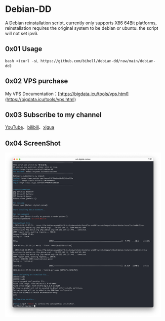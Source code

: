 # Debian-DD

A Debian reinstallation script, currently only supports X86 64Bit platforms, reinstallation requires the original system to be debian or ubuntu. the script will not set ipv6.

## 0x01 Usage

```
bash <(curl -sL https://github.com/bihell/debian-dd/raw/main/debian-dd)
```

## 0x02 VPS purchase

My VPS Documentation：[https://bigdata.icu/tools/vps.html](https://bigdata.icu/tools/vps.html)

## 0x03 Subscribe to my channel

[YouTube](https://www.youtube.com/channel/UCINmrFonh6v0VTyWhudSQ2w)、[bilibili](https://space.bilibili.com/88900889)、[xigua](https://www.ixigua.com/home/940801951008103)

## 0x04 ScreenShot

![](Screenshot.png)
